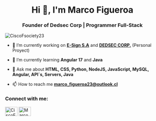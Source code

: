 <h1 align="center">Hi 👋, I'm Marco Figueroa</h1>
<h3 align="center">Founder of Dedsec Corp | Programmer Full-Stack</h3>

<p align="left">
    <img src="https://komarev.com/ghpvc/?username=CiscoFsociety23&label=Profile%20views&color=0e75b6&style=flat" alt="CiscoFsociety23" /> 
</p>

- 🔭 I’m currently working on **<a href="https://www.esign-la.com">E-Sign S.A</a>** and **<a href="https://dedsec.cl">DEDSEC CORP.</a>** (Personal Proyect)

- 🌱 I’m currently learning **Angular 17** and **Java**

- 💬 Ask me about **HTML, CSS, Python, NodeJS, JavaScript, MySQL, Angular, API´s, Servers, Java**

- 📫 How to reach me **marco_figueroa23@outlook.cl**

<h3 align="left">Connect with me:</h3>
<p align="left">
    <a href="https://twitter.com/CiscoFsociety23" target="blank"><img align="center" src="https://raw.githubusercontent.com/rahuldkjain/github-profile-readme-generator/master/src/images/icons/Social/twitter.svg" alt="CiscoFsociety23" height="30" width="40" /></a>
    <a href="https://instagram.com/marcoo.f23" target="blank"><img align="center" src="https://raw.githubusercontent.com/rahuldkjain/github-profile-readme-generator/master/src/images/icons/Social/instagram.svg" alt="Marcoo.f23" height="30" width="40" /></a>
</p>
